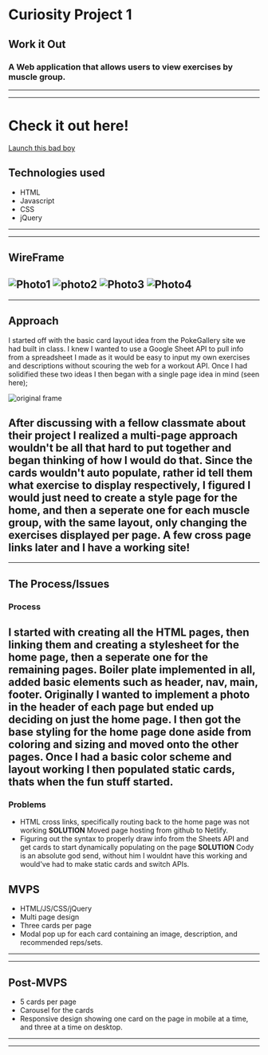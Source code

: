 # Curiosity Project 1 

## **Work it Out**
### A Web application that allows users to view exercises by muscle group.

---
---

# **Check it out here!**
[Launch this bad boy](https://workitout.netlify.app/index.html)

## **Technologies used**
- HTML
- Javascript
- CSS
- jQuery
---
---

## **WireFrame**
![Photo1](wireframes/1.jpg)
![photo2](wireframes/2.jpg)
![Photo3](wireframes/3.jpg)
![Photo4](wireframes/4.jpg)
---
---

## **Approach**

I started off with the basic card layout idea from the PokeGallery site we had built in class. I knew I wanted to use a Google Sheet API to pull info from a spreadsheet I made as it would be easy to input my own exercises and descriptions without scouring the web for a workout API. Once I had solidified these two ideas I then began with a single page idea in mind (seen here);

![original frame](wireframes/og.jpg)

After discussing with a fellow classmate about their project I realized a multi-page approach wouldn't be all that hard to put together and began thinking of how I would do that. Since the cards wouldn't auto populate, rather id tell them what exercise to display respectively, I figured I would just need to create a style page for the home, and then a seperate one for each muscle group, with the same layout, only changing the exercises displayed per page. A few cross page links later and I have a working site!
---
---

## **The Process/Issues**
### Process
I started with creating all the HTML pages, then linking them and creating a stylesheet for the home page, then a seperate one for the remaining pages. Boiler plate implemented in all, added basic elements such as header, nav, main, footer. Originally I wanted to implement a photo in the header of each page but ended up deciding on just the home page. I then got the base styling for the home page done aside from coloring and sizing and moved onto the other pages. Once I had a basic color scheme and layout working I then populated static cards, thats when the fun stuff started.
---
### Problems
- HTML cross links, specifically routing back to the home page was not working **SOLUTION** Moved page hosting from github to Netlify.
- Figuring out the syntax to properly draw info from the Sheets API and get cards to start dynamically populating on the page **SOLUTION** Cody is an absolute god send, without him I wouldnt have this working and would've had to make static cards and switch APIs.


## **MVPS**
- HTML/JS/CSS/jQuery
- Multi page design
- Three cards per page
- Modal pop up for each card containing an image, description, and recommended reps/sets.
---
---
## **Post-MVPS**
- 5 cards per page
- Carousel for the cards
- Responsive design showing one card on the page in mobile at a time, and three at a time on desktop.
---
---
